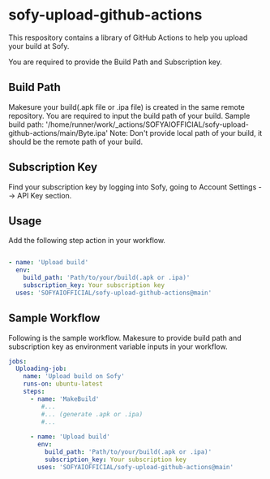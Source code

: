 # sofy-upload-github-actions

This respository contains a library of GitHub Actions to help you upload your build at Sofy.

You are required to provide the Build Path and Subscription key.

## Build Path

Makesure your build(.apk file or .ipa file) is created in the same remote repository. You are required to input the build path of your build. Sample build path: '/home/runner/work/_actions/SOFYAIOFFICIAL/sofy-upload-github-actions/main/Byte.ipa' 
Note: Don't provide local path of your build, it should be the remote path of your build.

## Subscription Key

Find your subscription key by logging into Sofy, going to Account Settings --> API Key section.

## Usage

Add the following step action in your workflow.
```yaml

- name: 'Upload build'
  env:
    build_path: 'Path/to/your/build(.apk or .ipa)'
    subscription_key: Your subscription key
  uses: 'SOFYAIOFFICIAL/sofy-upload-github-actions@main'

```

## Sample Workflow

Following is the sample workflow. Makesure to provide build path and subscription key as environment variable inputs in your workflow.
```yaml
jobs:  
  Uploading-job:  
    name: 'Upload build on Sofy'
    runs-on: ubuntu-latest
    steps:
      - name: 'MakeBuild'
         #...
         #... (generate .apk or .ipa)
         #...
         
      - name: 'Upload build'
        env:
          build_path: 'Path/to/your/build(.apk or .ipa)'
          subscription_key: Your subscription key
        uses: 'SOFYAIOFFICIAL/sofy-upload-github-actions@main'
        
```
